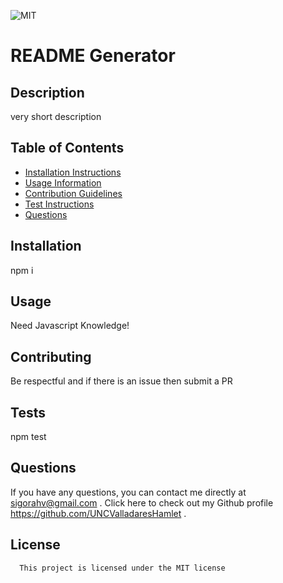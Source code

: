 
![MIT](https://img.shields.io/badge/license-MIT-blue)

# README Generator 

## Description
very short description
 ## Table of Contents
 * [Installation Instructions](https://github.com/UNCValladaresHamlet/09_NodeJS/blob/main/Develop/README.md#installation)
 * [Usage Information](https://github.com/UNCValladaresHamlet/09_NodeJS/blob/main/Develop/README.md#usage)
 * [Contribution Guidelines](https://github.com/UNCValladaresHamlet/09_NodeJS/blob/main/Develop/README.md#contributing)
 * [Test Instructions](https://github.com/UNCValladaresHamlet/09_NodeJS/blob/main/Develop/README.md#tests)
 * [Questions](https://github.com/UNCValladaresHamlet/09_NodeJS/blob/main/Develop/README.md#questions)
## Installation
npm i

## Usage
Need Javascript Knowledge!

## Contributing
Be respectful and if there is an issue then submit a PR

## Tests
npm test

## Questions
If you have any questions, you can contact me directly at sigorahv@gmail.com . Click here to check out my Github profile https://github.com/UNCValladaresHamlet .

## License
      This project is licensed under the MIT license

